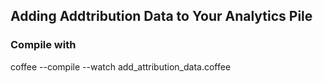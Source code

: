 Adding Addtribution Data to Your Analytics Pile
-----------------------------------------------

### Compile with 
coffee --compile --watch add_attribution_data.coffee